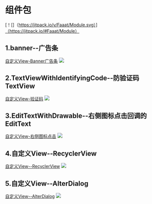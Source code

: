 # 组件包

[！[]（https://jitpack.io/v/Faaat/Module.svg）]（https://jitpack.io/#Faaat/Module）

## 1.banner--广告条

[自定义View-Banner广告条](https://blog.csdn.net/m0_37732679/article/details/105717147)
![](https://img-blog.csdnimg.cn/20200423210307126.gif#pic_center)

## 2.TextViewWithIdentifyingCode--防验证码TextView
[自定义View-验证码](https://blog.csdn.net/m0_37732679/article/details/105562501)
![](https://img-blog.csdnimg.cn/20200416205348524.png)

## 3.EditTextWithDrawable--右侧图标点击回调的EditText
[自定义View-右侧图标点击](https://blog.csdn.net/m0_37732679/article/details/105642252)
![](https://img-blog.csdnimg.cn/20200420190734534.png#pic_center)

## 4.自定义View--RecyclerView
[自定义View--RecyclerView](https://blog.csdn.net/m0_37732679/article/details/105813487)
![](https://img-blog.csdnimg.cn/2020042814480113.jpg?x-oss-process=image/watermark,type_ZmFuZ3poZW5naGVpdGk,shadow_10,text_aHR0cHM6Ly9ibG9nLmNzZG4ubmV0L20wXzM3NzMyNjc5,size_16,color_FFFFFF,t_70#pic_center)

## 5.自定义View--AlterDialog
[自定义View--AlterDialog](https://blog.csdn.net/m0_37732679/article/details/105848248)
![](https://img-blog.csdnimg.cn/20200429204018291.jpg?x-oss-process=image/watermark,type_ZmFuZ3poZW5naGVpdGk,shadow_10,text_aHR0cHM6Ly9ibG9nLmNzZG4ubmV0L20wXzM3NzMyNjc5,size_16,color_FFFFFF,t_70#pic_center)
